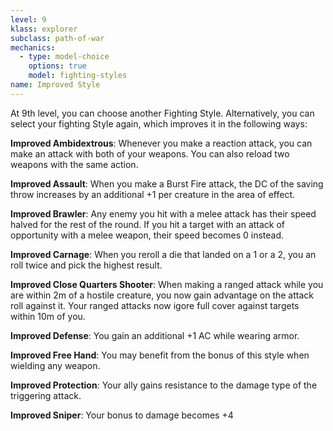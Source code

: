 ```yaml
---
level: 9
klass: explorer
subclass: path-of-war
mechanics:
  - type: model-choice
    options: true
    model: fighting-styles
name: Improved Style
---
```

At 9th level, you can choose another Fighting Style. Alternatively, you can select your fighting Style again,
which improves it in the following ways:

__Improved Ambidextrous__: Whenever you make a reaction attack, you can make an attack with both of your weapons. You can also reload two weapons with the same action.

__Improved Assault__: When you make a Burst Fire attack, the DC of the saving throw increases by an additional +1 per creature in the area of effect.

__Improved Brawler__: Any enemy you hit with a melee attack has their speed halved for the rest of the round. If you hit a target with an attack of opportunity with a melee weapon, their speed becomes 0 instead.

__Improved Carnage__: When you reroll a die that landed on a 1 or a 2, you an roll twice and pick the highest result.

__Improved Close Quarters Shooter__: When making a ranged attack while you are within 2m of a hostile creature, you now gain advantage on the attack roll against it. Your ranged attacks now igore full cover against targets within 10m of you.

__Improved Defense__: You gain an additional +1 AC while wearing armor.

__Improved Free Hand__: You may benefit from the bonus of this style when wielding any weapon.

__Improved Protection__: Your ally gains resistance to the damage type of the triggering attack.

__Improved Sniper__: Your bonus to damage becomes +4
